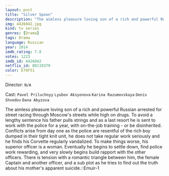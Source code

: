 ```yaml
---
layout: post
title: "Silver Spoon"
description: "The aimless pleasure loving son of a rich and powerful Russian arrested for street racing through Moscow's streets while high on drugs. To avoid a lengthy sentence his father pulls strings and as a last resort he is sent to work with the police for a year, with on-the-job training - or be disinherited. Conflicts arise from day one as the police are resentful of the rich boy dumped in their tight knit unit, he does not take regular wo.."
img: 4426042.jpg
kind: tv series
genres: [Drama]
tags: Drama 
language: Russian
year: 2014
imdb_rating: 7.8
votes: 1223
imdb_id: 4426042
netflix_id: 80119379
color: E76F51
---
```

Director: `N/A`  

Cast: `Pavel Priluchnyy` `Lyubov Aksyonova` `Karina Razumovskaya` `Denis Shvedov` `Dana Abyzova` 

The aimless pleasure loving son of a rich and powerful Russian arrested for street racing through Moscow's streets while high on drugs. To avoid a lengthy sentence his father pulls strings and as a last resort he is sent to work with the police for a year, with on-the-job training - or be disinherited. Conflicts arise from day one as the police are resentful of the rich boy dumped in their tight knit unit, he does not take regular work seriously and he finds his Corvette regularly vandalized. To make things worse, his superior officer is a woman. Eventually he begins to settle down, find police work rewarding, and very slowly begins build rapport with the other officers. There is tension with a romantic triangle between him, the female Captain and another officer, and a sub plot as he tries to find out the truth about his mother's apparent suicide.::Emuir-1